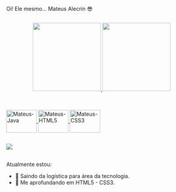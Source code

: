 Oi! Ele mesmo... Mateus Alecrin 😎

##

<div align="center">
  <a href="https://github.com/mateusalecrin">
  <img height="180em" src="https://github-readme-stats.vercel.app/api?username=mateusalecrin&show_icons=true&theme=gruvbox&include_all_commits=true&count_private=true"/>
  <img height="180em" src="https://github-readme-stats.vercel.app/api/top-langs/?username=mateusalecrin&layout=compact&langs_count=7&theme=gruvbox"/>
</div>

##

<div style="display: inline_block"><br>
  <img align="center" alt="Mateus-Java" height="60" width="80" src="https://cdn.jsdelivr.net/gh/devicons/devicon/icons/java/java-original-wordmark.svg" />
  <img align="center" alt="Mateus-HTML5" height="60" width="80" src="https://cdn.jsdelivr.net/gh/devicons/devicon/icons/html5/html5-plain-wordmark.svg" />
  <img align="center" alt="Mateus-CSS3" height="60" width="80" src="https://cdn.jsdelivr.net/gh/devicons/devicon/icons/css3/css3-original.svg" />            
</div>

##

<div>
  <a href="https://www.linkedin.com/in/mateus-alecrin-909601164/" target="_blank"><img src="https://img.shields.io/badge/LinkedIn-0077B5?style=for-the-badge&logo=linkedin&logoColor=white" target="_blank"></a>
</div>

##

Atualmente estou:
- 🔭 Saindo da logística para área da tecnologia.
- 🌱 Me aprofundando em HTML5 - CSS3.

##
